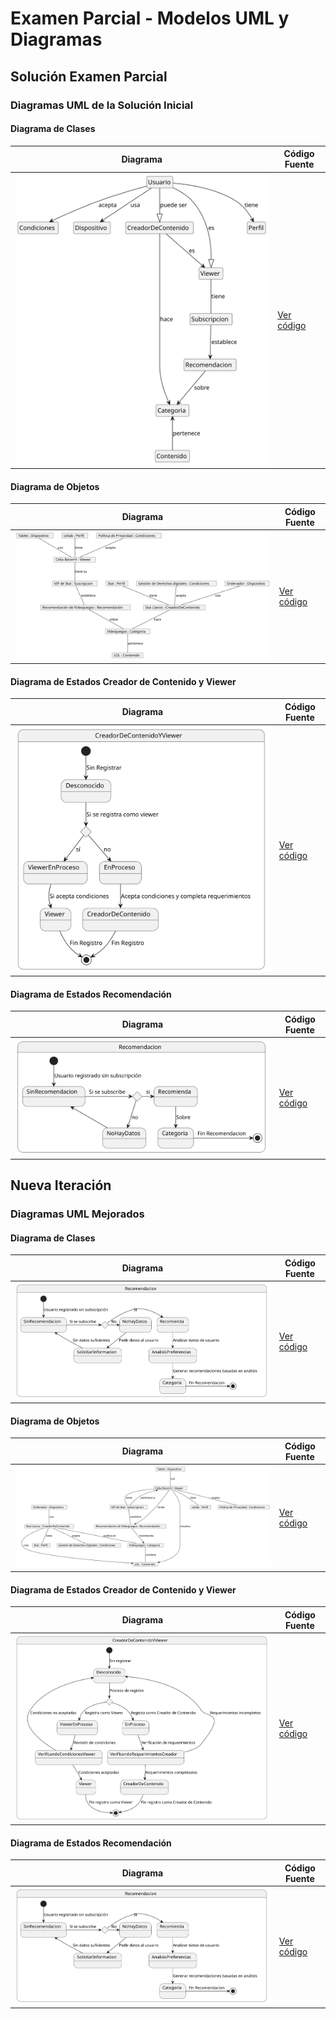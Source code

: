 # Examen Parcial - Modelos UML y Diagramas

## Solución Examen Parcial

### **Diagramas UML de la Solución Inicial**

#### Diagrama de Clases
| Diagrama | Código Fuente |
|----------|---------------|
| ![Diagrama de Clases](https://raw.githubusercontent.com/Ingenieria-Informatica-UNEATLANTICO/app-actividad-post-parcial-celiabecerril/2d88ddadcd83cd53773a098fb26c2f409fb82e4e/images/DiagramaClases.svg) | [Ver código](https://github.com/Ingenieria-Informatica-UNEATLANTICO/app-actividad-post-parcial-celiabecerril/blob/main/modelosUML/MdD1-Ddc.puml) |

#### Diagrama de Objetos
| Diagrama | Código Fuente |
|----------|---------------|
| ![Diagrama de Objetos](https://raw.githubusercontent.com/Ingenieria-Informatica-UNEATLANTICO/app-actividad-post-parcial-celiabecerril/2d88ddadcd83cd53773a098fb26c2f409fb82e4e/images/DiagramaObjetos.svg) | [Ver código](https://github.com/Ingenieria-Informatica-UNEATLANTICO/app-actividad-post-parcial-celiabecerril/blob/main/modelosUML/MdD1-DdO.puml) |

#### Diagrama de Estados Creador de Contenido y Viewer
| Diagrama | Código Fuente |
|----------|---------------|
| ![Diagrama de Estados Creador de Contenido y Viewer](https://raw.githubusercontent.com/Ingenieria-Informatica-UNEATLANTICO/app-actividad-post-parcial-celiabecerril/2d88ddadcd83cd53773a098fb26c2f409fb82e4e/images/DiagramaEstadosCreador.svg) | [Ver código](https://github.com/Ingenieria-Informatica-UNEATLANTICO/app-actividad-post-parcial-celiabecerril/blob/main/modelosUML/MdD1-DdE-CreadorContenidoViewer.puml) |

#### Diagrama de Estados Recomendación
| Diagrama | Código Fuente |
|----------|---------------|
| ![Diagrama de Estados Recomendación](https://raw.githubusercontent.com/Ingenieria-Informatica-UNEATLANTICO/app-actividad-post-parcial-celiabecerril/2d88ddadcd83cd53773a098fb26c2f409fb82e4e/images/DiagramaEstados-Recomendacion1.svg) | [Ver código](https://github.com/Ingenieria-Informatica-UNEATLANTICO/app-actividad-post-parcial-celiabecerril/blob/main/modelosUML/MdD1-DdE-Recomendacion.puml) |

## Nueva Iteración

### **Diagramas UML Mejorados**

#### Diagrama de Clases
| Diagrama | Código Fuente |
|----------|---------------|
| ![Diagrama de Clases](https://raw.githubusercontent.com/Ingenieria-Informatica-UNEATLANTICO/app-actividad-post-parcial-celiabecerril/2d88ddadcd83cd53773a098fb26c2f409fb82e4e/images/DiagramaEstadosRecomendacion2.svg) | [Ver código](https://github.com/Ingenieria-Informatica-UNEATLANTICO/app-actividad-post-parcial-celiabecerril/blob/main/modelosUML/MdD2-DdC.puml) |

#### Diagrama de Objetos
| Diagrama | Código Fuente |
|----------|---------------|
| ![Diagrama de Objetos](https://raw.githubusercontent.com/Ingenieria-Informatica-UNEATLANTICO/app-actividad-post-parcial-celiabecerril/2d88ddadcd83cd53773a098fb26c2f409fb82e4e/images/DiagramaObjetos2.svg) | [Ver código](https://github.com/Ingenieria-Informatica-UNEATLANTICO/app-actividad-post-parcial-celiabecerril/blob/main/modelosUML/MdD2-DdO.puml) |

#### Diagrama de Estados Creador de Contenido y Viewer
| Diagrama | Código Fuente |
|----------|---------------|
| ![Diagrama de Estados Creador de Contenido y Viewer](https://raw.githubusercontent.com/Ingenieria-Informatica-UNEATLANTICO/app-actividad-post-parcial-celiabecerril/2d88ddadcd83cd53773a098fb26c2f409fb82e4e/images/DiagramaEstadosCreadoryViewer2.svg) | [Ver código](https://github.com/Ingenieria-Informatica-UNEATLANTICO/app-actividad-post-parcial-celiabecerril/blob/main/modelosUML/MdD2-DdE-CreadoryViewer.puml) |

#### Diagrama de Estados Recomendación
| Diagrama | Código Fuente |
|----------|---------------|
| ![Diagrama de Estados Recomendación](https://raw.githubusercontent.com/Ingenieria-Informatica-UNEATLANTICO/app-actividad-post-parcial-celiabecerril/2d88ddadcd83cd53773a098fb26c2f409fb82e4e/images/DiagramaEstadosRecomendacion2.svg) | [Ver código](https://github.com/Ingenieria-Informatica-UNEATLANTICO/app-actividad-post-parcial-celiabecerril/blob/main/modelosUML/MdD2-DdE-Recomendacion.puml) |

